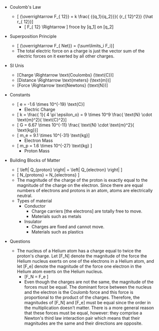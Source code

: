 * Coulomb's Law
  * \[ {\overrightarrow F_{ 12}} = k \frac{ {{q_1}{q_2}}}{ {r_{ 12}^2}} {\hat r_{ 12}}\]
     * \[ F_{ 12} \Rightarrow \] froce by \[q_1\] on \[q_2\]

* Superposition Principle
  * \[ {\overrightarrow F_{ Net}} = {\sum\limits_i F_i}\]
  * The total electric force on a charge is just the vector sum of the electric forces on it exerted by all other charges.

* SI Unis
  * \[Charge \Rightarrow \text{Coulombs} (\text{C})\] 
  * \[Distance \Rightarrow \text{meters} (\text{m})\] 
  * \[Force \Rightarrow \text{Newtons}  (\text{N})\] 
 
* Constants
  * \[ e = -1.6 \times 10^{-19} \text{C}\]
     * Electric Charge
  * \[ k = \frac{ 1}{ 4 \pi \epsilon_o} = 9 \times 10^9 \frac{ \text{N} \cdot \text{m}^2}{ \text{C}^2}\]
  * \[ G = 6.67 \times 10^{-11} \frac{ \text{N} \cdot \text{m}^2}{ \text{kg}}\]
  * \[ m_e = 9.1 \times 10^{-31} \text{kg}\]
     * Electron Mass
  * \[ m_p = 1.6 \times 10^{-27} \text{kg} \]
     * Proton Mass

* Building Blocks of Matter
  * \[ \left| Q_{proton} \right| = \left| Q_{electron} \right| \] 
  * \[ N_{protons} = N_{electrons} \]
  * The magnitude of the charge of the proton is exactly equal to the magnitude of the charge on the electron. Since there are equal numbers of electrons and protons in an atom, atoms are electrically neutral.
  * Types of material
     * Conductor
         * Charge carriers [the electrons] are totally free to move.
         * Materials such as metals
     * Insulator
         * Charges are fixed and cannot move.
         * Materials such as plastics

* Questions
  * The nucleus of a Helium atom has a charge equal to twice the proton's charge. Let \[F_N\] denote the magnitude of the force the Helium nucleus exerts on one of the electrons in a Helium atom, and let \[F_e\] denote the magnitude of the force one electron in the Helium atom exerts on the Helium nucleus.
     * \[F_N = F_e \]
     * Even though the charges are not the same, the magnitude of the forces must be equal. The dominant force between the nucleus and the electron is the Coulomb force and this force is proportional to the product of the charges. Therefore, the magnitudes of \[F_N\] and \[F_e\] must be equal since the order in the multiplication doesn't matter.
There is a more general reason that these forces must be equal, however: they comprise a Newton's third law interaction pair which means that their magnitudes are the same and their directions are opposite.